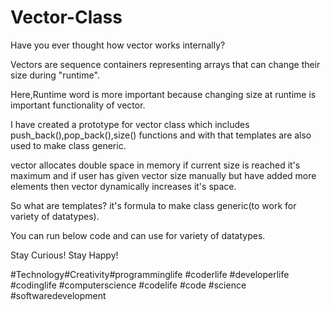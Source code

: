 # Vector-Class


Have you ever thought how vector works internally?

Vectors are sequence containers representing arrays 
that can change their size during "runtime".

Here,Runtime word is more important because changing size at runtime
is important functionality of vector.

I have created a prototype for vector class which includes push_back(),pop_back(),size()
functions and with that templates are also used to make class generic.

vector allocates double space in memory if current size is reached it's 
maximum and if user has given vector size manually but have added more
elements then vector dynamically increases it's space.

So what are templates?
it's formula to make class generic(to work for variety of datatypes).

You can run below code and can use for variety of datatypes.

Stay Curious! Stay Happy!

#Technology#Creativity#programminglife #coderlife #developerlife #codinglife 
#computerscience #codelife #code #science #softwaredevelopment
